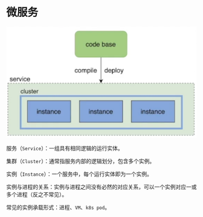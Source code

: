 # 微服务

![](/img/0101.jpg)

服务（`Service`）：一组具有相同逻辑的运行实体。

集群（`Cluster`）：通常指服务内部的逻辑划分，包含多个实例。

实例（`Instance`）：一个服务中，每个运行实体即为一个实例。

实例与进程的关系：实例与进程之间没有必然的对应关系，可以一个实例对应一或多个进程（反之不常见）。

常见的实例承载形式：进程、`VM`、`k8s pod`。

